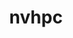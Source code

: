 ---
title: "nvhpc"
layout: cache
categories: [package, develop]
meta: {"versions": ["23.3", "23.5", "23.7"], "compilers": ["gcc@=11.1.0"], "oss": ["ubuntu20.04"], "platforms": ["linux"], "targets": ["ppc64le", "x86_64_v3"], "stacks": ["e4s", "e4s-power", "root"], "num_specs": 6, "num_specs_by_stack": {"e4s-power": 3, "root": 6, "e4s": 3}}
spec_details: [{"hash": "cz46lof2n7c3eopertl3gz76kqdb3zpq", "compiler": "gcc@=11.1.0", "versions": ["23.7"], "os": "ubuntu20.04", "platform": "linux", "target": "ppc64le", "variants": ["+blas", "build_system=generic", "install_type=single", "+lapack", "+mpi"], "stacks": ["e4s-power", "root"], "size": "-", "tarball": "https://binaries.spack.io/develop/build_cache/linux-ubuntu20.04-ppc64le/gcc-11.1.0/nvhpc-23.7/linux-ubuntu20.04-ppc64le-gcc-11.1.0-nvhpc-23.7-cz46lof2n7c3eopertl3gz76kqdb3zpq.spack"}, {"hash": "o4jfjc23duhsaghsetltipgljzl7ctew", "compiler": "gcc@=11.1.0", "versions": ["23.5"], "os": "ubuntu20.04", "platform": "linux", "target": "ppc64le", "variants": ["+blas", "build_system=generic", "install_type=single", "+lapack", "+mpi"], "stacks": ["e4s-power", "root"], "size": "-", "tarball": "https://binaries.spack.io/develop/build_cache/linux-ubuntu20.04-ppc64le/gcc-11.1.0/nvhpc-23.5/linux-ubuntu20.04-ppc64le-gcc-11.1.0-nvhpc-23.5-o4jfjc23duhsaghsetltipgljzl7ctew.spack"}, {"hash": "sw625x4kv6ew7t4sir2fmz6d3rxuex46", "compiler": "gcc@=11.1.0", "versions": ["23.3"], "os": "ubuntu20.04", "platform": "linux", "target": "ppc64le", "variants": ["+blas", "build_system=generic", "install_type=single", "+lapack", "+mpi"], "stacks": ["e4s-power", "root"], "size": "-", "tarball": "https://binaries.spack.io/develop/build_cache/linux-ubuntu20.04-ppc64le/gcc-11.1.0/nvhpc-23.3/linux-ubuntu20.04-ppc64le-gcc-11.1.0-nvhpc-23.3-sw625x4kv6ew7t4sir2fmz6d3rxuex46.spack"}, {"hash": "lwhjr3tjmbt2e5dt6mgsmj3562w3bdmr", "compiler": "gcc@=11.1.0", "versions": ["23.5"], "os": "ubuntu20.04", "platform": "linux", "target": "x86_64_v3", "variants": ["+blas", "build_system=generic", "install_type=single", "+lapack", "+mpi"], "stacks": ["e4s", "root"], "size": "-", "tarball": "https://binaries.spack.io/develop/build_cache/linux-ubuntu20.04-x86_64_v3/gcc-11.1.0/nvhpc-23.5/linux-ubuntu20.04-x86_64_v3-gcc-11.1.0-nvhpc-23.5-lwhjr3tjmbt2e5dt6mgsmj3562w3bdmr.spack"}, {"hash": "unn2zvsjw4f77gfliwtk5yxcazggsi7t", "compiler": "gcc@=11.1.0", "versions": ["23.7"], "os": "ubuntu20.04", "platform": "linux", "target": "x86_64_v3", "variants": ["+blas", "build_system=generic", "install_type=single", "+lapack", "+mpi"], "stacks": ["e4s", "root"], "size": "-", "tarball": "https://binaries.spack.io/develop/build_cache/linux-ubuntu20.04-x86_64_v3/gcc-11.1.0/nvhpc-23.7/linux-ubuntu20.04-x86_64_v3-gcc-11.1.0-nvhpc-23.7-unn2zvsjw4f77gfliwtk5yxcazggsi7t.spack"}, {"hash": "gkdo3ygiy7if6ceg4uolrt3ft7rpq4pt", "compiler": "gcc@=11.1.0", "versions": ["23.3"], "os": "ubuntu20.04", "platform": "linux", "target": "x86_64_v3", "variants": ["+blas", "build_system=generic", "install_type=single", "+lapack", "+mpi"], "stacks": ["e4s", "root"], "size": "-", "tarball": "https://binaries.spack.io/develop/build_cache/linux-ubuntu20.04-x86_64_v3/gcc-11.1.0/nvhpc-23.3/linux-ubuntu20.04-x86_64_v3-gcc-11.1.0-nvhpc-23.3-gkdo3ygiy7if6ceg4uolrt3ft7rpq4pt.spack"}]
---